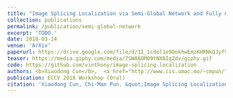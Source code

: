 ```yaml
---
title: "Image Splicing Localization via Semi-Global Network and Fully Connected Conditional Random Fields"
collection: publications
permalink: /publication/semi-global-network
excerpt: 'TODO.'
date: 2018-03-14
venue: 'ArXiv'
paperurl: https://drive.google.com/file/d/1I_1cdol1e9OokhwEmzKHRNkQJyfV4ZT3/view
teaser: https://media.giphy.com/media/7SWA6OM09tNX6IgZdv/giphy.gif
code: https://github.com/vinthony/image-splicing-localization
authors: <b>Xiaodong Cun</b>,  <a href="http://www.cis.umac.mo/~cmpun/">Chi-Man Pun</a>
publication: ECCV 2018 Workshop (Oral)
citation: 'Xiaodong Cun, Chi-Man Pun. &quot;Image Splicing Localization via Semi-Global Network and Fully Connected Conditional Random Fields&quot; <i>, (submitted to ECCV2018)</i>.'
---
```


<!-- This paper is about the number 3. The number 4 is left for future work. -->

<!-- [Download paper here](http://academicpages.github.io/files/paper3.pdf) -->
